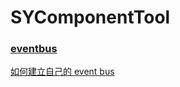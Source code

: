 # SYComponentTool

### [eventbus](./eventbus/)

[如何建立自己的 event bus](https://yunissong.github.io/2023/04/17/%E5%A6%82%E4%BD%95%E5%BB%BA%E7%AB%8B%E8%87%AA%E5%B7%B1%E7%9A%84-event-bus/)
